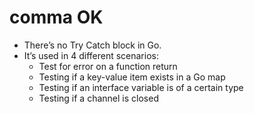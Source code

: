 # comma OK

- There’s no Try Catch block in Go.
- It’s used in 4 different scenarios:
  - Test for error on a function return
  - Testing if a key-value item exists in a Go map
  - Testing if an interface variable is of a certain type
  - Testing if a channel is closed